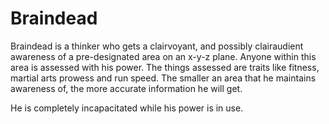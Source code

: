 # Braindead
Braindead is a thinker who gets a clairvoyant, and possibly clairaudient awareness of a pre-designated area on an x-y-z plane. Anyone within this area is assessed with his power. The things assessed are traits like fitness, martial arts prowess and run speed. The smaller an area that he maintains awareness of, the more accurate information he will get.

He is completely incapacitated while his power is in use.
